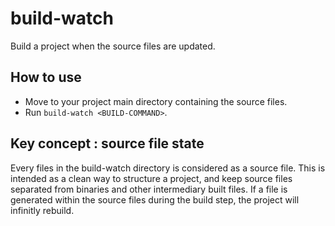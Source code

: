 # build-watch
Build a project when the source files are updated.

## How to use
* Move to your project main directory containing the source files.
* Run `build-watch <BUILD-COMMAND>`.

## Key concept : source file state
Every files in the build-watch directory is considered as a source file. This is intended as a clean way to structure a project, and keep source files separated from binaries and other intermediary built files. If a file is generated within the source files during the build step, the project will infinitly rebuild.
